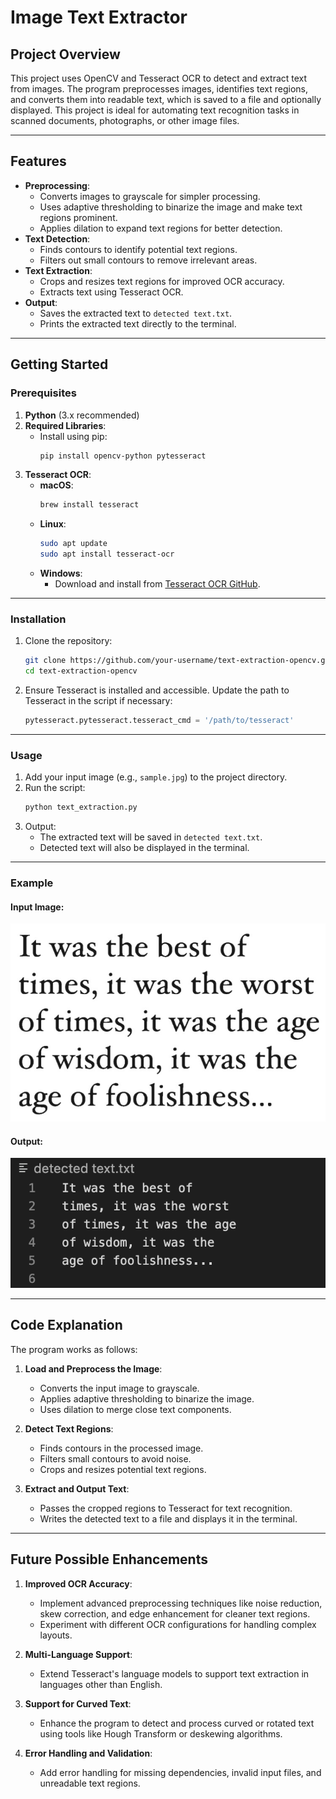 # Image Text Extractor

## Project Overview
This project uses OpenCV and Tesseract OCR to detect and extract text from images. The program preprocesses images, identifies text regions, and converts them into readable text, which is saved to a file and optionally displayed. This project is ideal for automating text recognition tasks in scanned documents, photographs, or other image files.

---

## Features

- **Preprocessing**:
  - Converts images to grayscale for simpler processing.
  - Uses adaptive thresholding to binarize the image and make text regions prominent.
  - Applies dilation to expand text regions for better detection.
- **Text Detection**:
  - Finds contours to identify potential text regions.
  - Filters out small contours to remove irrelevant areas.
- **Text Extraction**:
  - Crops and resizes text regions for improved OCR accuracy.
  - Extracts text using Tesseract OCR.
- **Output**:
  - Saves the extracted text to `detected text.txt`.
  - Prints the extracted text directly to the terminal.

---

## Getting Started

### Prerequisites

1. **Python** (3.x recommended)
2. **Required Libraries**:
   - Install using pip:
     ```bash
     pip install opencv-python pytesseract
     ```
3. **Tesseract OCR**:
   - **macOS**:
     ```bash
     brew install tesseract
     ```
   - **Linux**:
     ```bash
     sudo apt update
     sudo apt install tesseract-ocr
     ```
   - **Windows**:
     - Download and install from [Tesseract OCR GitHub](https://github.com/UB-Mannheim/tesseract/wiki).

---

### Installation

1. Clone the repository:
   ```bash
   git clone https://github.com/your-username/text-extraction-opencv.git
   cd text-extraction-opencv
   ```
2. Ensure Tesseract is installed and accessible. Update the path to Tesseract in the script if necessary:
   ```python
   pytesseract.pytesseract.tesseract_cmd = '/path/to/tesseract'
   ```

---

### Usage

1. Add your input image (e.g., `sample.jpg`) to the project directory.
2. Run the script:
   ```bash
   python text_extraction.py
   ```
3. Output:
   - The extracted text will be saved in `detected text.txt`.
   - Detected text will also be displayed in the terminal.

---

### Example

#### Input Image:
![Input Image](https://github.com/ManiMajd89/Image-Text-Extractor/blob/main/image2.png)


#### Output:
![Output Sample](https://github.com/ManiMajd89/Image-Text-Extractor/blob/main/output%20sample.png)

---

## Code Explanation

The program works as follows:

1. **Load and Preprocess the Image**:
   - Converts the input image to grayscale.
   - Applies adaptive thresholding to binarize the image.
   - Uses dilation to merge close text components.

2. **Detect Text Regions**:
   - Finds contours in the processed image.
   - Filters small contours to avoid noise.
   - Crops and resizes potential text regions.

3. **Extract and Output Text**:
   - Passes the cropped regions to Tesseract for text recognition.
   - Writes the detected text to a file and displays it in the terminal.

---

## Future Possible Enhancements

1. **Improved OCR Accuracy**:
   - Implement advanced preprocessing techniques like noise reduction, skew correction, and edge enhancement for cleaner text regions.
   - Experiment with different OCR configurations for handling complex layouts.

2. **Multi-Language Support**:
   - Extend Tesseract's language models to support text extraction in languages other than English.

3. **Support for Curved Text**:
   - Enhance the program to detect and process curved or rotated text using tools like Hough Transform or deskewing algorithms.

4. **Error Handling and Validation**:
   - Add error handling for missing dependencies, invalid input files, and unreadable text regions.
